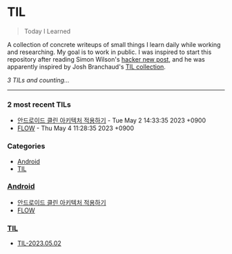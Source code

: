 # TIL
> Today I Learned

A collection of concrete writeups of small things I learn daily while working
and researching. My goal is to work in public. I was inspired to start this
repository after reading Simon Wilson's [hacker new post][1], and he was
apparently inspired by Josh Branchaud's [TIL collection][2].


_3 TILs and counting..._

---

### 2 most recent TILs

- [안드로이드 클린 아키텍처 적용하기](Android/android-dagger-to-hilt-custom.md) - Tue May 2 14:33:35 2023 +0900
- [FLOW](Android/android-flow.md) - Thu May 4 11:28:35 2023 +0900

### Categories

- [Android](#Android)
- [TIL](#TIL)

### [Android](#Android)
- [안드로이드 클린 아키텍처 적용하기](Android/android-dagger-to-hilt-custom.md)
- [FLOW](Android/android-flow.md)

### [TIL](#TIL)
- [TIL-2023.05.02](TIL/TIL-230502.md)

[1]: https://simonwillison.net/2020/Apr/20/self-rewriting-readme/
[2]: https://github.com/jbranchaud/til

